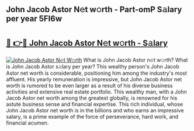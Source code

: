 ## John Jacob Astor N𝚎t w𝚘rth - Part-omP S𝚊lary per year 5FI6w

# <h2><a href="http://gc2db54.nevu.top/?p=John+Jacob+Astor">🔗 👉🔴 John Jacob Astor N𝚎t w𝚘rth - S𝚊lary</a></h2>

[![John Jacob Astor N𝚎t W𝚘rth](https://i.imgur.com/Oavwk0R.jpeg)](http://gc2db54.nevu.top/?p=John+Jacob+Astor)
What is John Jacob Astor n𝚎t w𝚘rth? What is John Jacob Astor s𝚊lary per year?
This wealthy person's John Jacob Astor net worth is considerable, positioning him among the industry's most affluent. His yearly remuneration is impressive, but John Jacob Astor net worth is rumored to be even larger as a result of his diverse business activities and extensive real estate portfolio. This wealthy man, with a John Jacob Astor net worth among the greatest globally, is renowned for his astute business sense and financial expertise. This rich individual, whose John Jacob Astor net worth is in the billions and who earns an impressive salary, is a prime example of the force of perseverance, hard work, and financial acumen.
